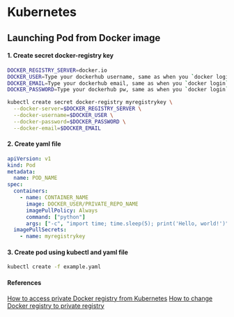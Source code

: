 # Kubernetes

## Launching Pod from Docker image

#### 1. Create secret docker-registry key

```bash
DOCKER_REGISTRY_SERVER=docker.io
DOCKER_USER=Type your dockerhub username, same as when you `docker login`
DOCKER_EMAIL=Type your dockerhub email, same as when you `docker login`
DOCKER_PASSWORD=Type your dockerhub pw, same as when you `docker login`

kubectl create secret docker-registry myregistrykey \
  --docker-server=$DOCKER_REGISTRY_SERVER \
  --docker-username=$DOCKER_USER \
  --docker-password=$DOCKER_PASSWORD \
  --docker-email=$DOCKER_EMAIL
```

#### 2. Create yaml file

```yaml
apiVersion: v1
kind: Pod
metadata:
  name: POD_NAME
spec:
  containers:
    - name: CONTAINER_NAME
      image: DOCKER_USER/PRIVATE_REPO_NAME
      imagePullPolicy: Always
      command: ["python"]
      args: ["-c", "import time; time.sleep(5); print('Hello, world!')"]
  imagePullSecrets:
    - name: myregistrykey
```

#### 3. Create pod using kubectl and yaml file

```bash
kubectl create -f example.yaml
```

#### References

[How to access private Docker registry from Kubernetes](https://stackoverflow.com/questions/36232906/how-to-access-private-docker-hub-repository-from-kubernetes-on-vagrant)
[How to change Docker registry to private registry](https://stackoverflow.com/questions/33054369/how-to-change-the-default-docker-registry-from-docker-io-to-my-private-registry)
